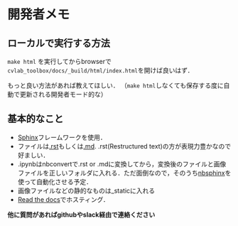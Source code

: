 # 開発者メモ

## ローカルで実行する方法
`make html` 
を実行してからbrowserで`cvlab_toolbox/docs/_build/html/index.html`を開けば良いはず．

もっと良い方法があれば教えてほしい．
（`make html`しなくても保存する度に自動で更新される開発者モード的な）

## 基本的なこと

- [Sphinx](https://docs.readthedocs.io/en/stable/index.html)フレームワークを使用．
- ファイルは[.rst](http://openalea.gforge.inria.fr/doc/openalea/doc/_build/html/source/sphinx/rest_syntax.html)もしくは[.md](https://github.com/adam-p/markdown-here/wiki/Markdown-Cheatsheet). .rst(Restructured text)の方が表現力豊かなので好ましい．
- .ipynbはnbconvertで.rst or .mdに変換してから，変換後のファイルと画像ファイルを正しいフォルダに入れる．ただ面倒なので，そのうち[nbsphinx](https://nbsphinx.readthedocs.io/en/0.5.0/)を使って自動化させる予定．
- 画像ファイルなどの静的なものは_staticに入れる
- [Read the docs](https://readthedocs.org/)でホスティング．

**他に質問があればgithubやslack経由で連絡ください**